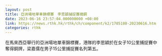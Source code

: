 ```yaml
---
layout: post
title: 亞洲場地單車錦標賽　李思穎捕捉賽摘銅
date: 2023-06-16 23:57:04.000000000 +08:00
link: https://news.rthk.hk/rthk/ch/component/k2/1705180-20230616.htm
categories: rthk
---
```


在馬來西亞舉行的亞洲場地單車錦標賽，港隊的李思穎於在女子10公里捕捉賽中奪得銅牌，梁嘉儒在男子15公里捕捉賽名列第五。
